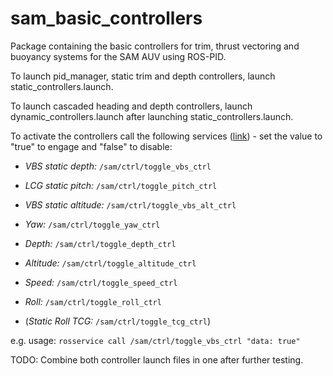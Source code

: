 # sam_basic_controllers

Package containing the basic controllers for trim, thrust vectoring and buoyancy systems for the SAM AUV using ROS-PID.

To launch pid_manager, static trim and depth controllers, launch static_controllers.launch.

To launch cascaded heading and depth controllers, launch dynamic_controllers.launch after launching static_controllers.launch.

To activate the controllers call the following services ([link](https://github.com/smarc-project/smarc_msgs#id11)) - set the value to "true" to engage and "false" to disable:

  - _VBS static depth:_ ```/sam/ctrl/toggle_vbs_ctrl```
  
  - _LCG static pitch:_ ```/sam/ctrl/toggle_pitch_ctrl```
  
  - _VBS static altitude:_ ```/sam/ctrl/toggle_vbs_alt_ctrl```
  
  - _Yaw:_ ```/sam/ctrl/toggle_yaw_ctrl```
  
  - _Depth:_ ```/sam/ctrl/toggle_depth_ctrl```
  
  - _Altitude:_ ```/sam/ctrl/toggle_altitude_ctrl```
  
  - _Speed:_ ```/sam/ctrl/toggle_speed_ctrl```
  
  - _Roll:_ ```/sam/ctrl/toggle_roll_ctrl```
  
  - (_Static Roll TCG:_ ```/sam/ctrl/toggle_tcg_ctrl```) 

e.g. usage: ```rosservice call /sam/ctrl/toggle_vbs_ctrl "data: true"```

TODO: Combine both controller launch files in one after further testing.

